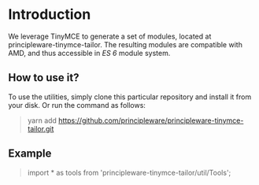# Introduction

We leverage TinyMCE to generate a set of modules, located at principleware-tinymce-tailor. 
The resulting modules are compatible with AMD, and thus accessible in *ES 6* module system. 

## How to use it?

To use the utilities, simply clone this particular repository and
install it from your disk. Or run the command as follows:

> yarn add https://github.com/principleware/principleware-tinymce-tailor.git

## Example

> import * as tools from 'principleware-tinymce-tailor/util/Tools';
